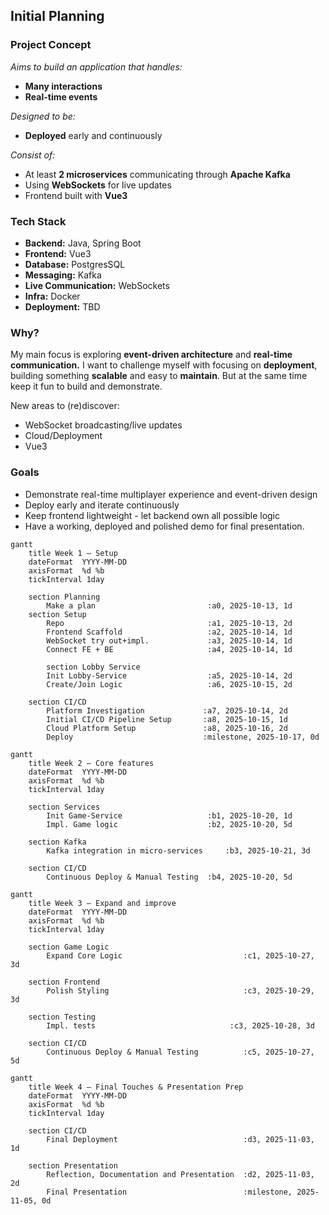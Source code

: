 ## Initial Planning

### Project Concept

*Aims to build an application that handles:*
 - **Many interactions**
 - **Real-time events**

*Designed to be:*
 - **Deployed** early and continuously

*Consist of:*
- At least **2 microservices** communicating through **Apache Kafka**
- Using **WebSockets** for live updates
- Frontend built with **Vue3**

### Tech Stack

- **Backend:** Java, Spring Boot
- **Frontend:** Vue3
- **Database:** PostgresSQL
- **Messaging:** Kafka
- **Live Communication:** WebSockets
- **Infra:** Docker
- **Deployment:** TBD

### Why?

My main focus is exploring **event-driven architecture** and **real-time communication.**
I want to challenge myself with focusing on **deployment**, building something **scalable** and easy to **maintain**. But at the same time keep it fun to build and demonstrate.

New areas to (re)discover:

- WebSocket broadcasting/live updates
- Cloud/Deployment
- Vue3

### Goals

- Demonstrate real-time multiplayer experience and event-driven design
- Deploy early and iterate continuously
- Keep frontend lightweight - let backend own all possible logic
- Have a working, deployed and polished demo for final presentation.

```mermaid
gantt
    title Week 1 – Setup
    dateFormat  YYYY-MM-DD
    axisFormat  %d %b
    tickInterval 1day

    section Planning
        Make a plan                         :a0, 2025-10-13, 1d
    section Setup
        Repo                                :a1, 2025-10-13, 2d
        Frontend Scaffold                   :a2, 2025-10-14, 1d
        WebSocket try out+impl.             :a3, 2025-10-14, 1d
        Connect FE + BE                     :a4, 2025-10-14, 1d
        
        section Lobby Service
        Init Lobby-Service                  :a5, 2025-10-14, 2d
        Create/Join Logic                   :a6, 2025-10-15, 2d

    section CI/CD
        Platform Investigation             :a7, 2025-10-14, 2d
        Initial CI/CD Pipeline Setup       :a8, 2025-10-15, 1d
        Cloud Platform Setup               :a8, 2025-10-16, 2d
        Deploy                             :milestone, 2025-10-17, 0d
```
```mermaid
gantt
    title Week 2 – Core features
    dateFormat  YYYY-MM-DD
    axisFormat  %d %b
    tickInterval 1day

    section Services
        Init Game-Service                   :b1, 2025-10-20, 1d
        Impl. Game logic                    :b2, 2025-10-20, 5d

    section Kafka
        Kafka integration in micro-services     :b3, 2025-10-21, 3d

    section CI/CD
        Continuous Deploy & Manual Testing  :b4, 2025-10-20, 5d

```
```mermaid
gantt
    title Week 3 – Expand and improve
    dateFormat  YYYY-MM-DD
    axisFormat  %d %b
    tickInterval 1day

    section Game Logic
        Expand Core Logic                           :c1, 2025-10-27, 3d

    section Frontend
        Polish Styling                              :c3, 2025-10-29, 3d
        
    section Testing
        Impl. tests                              :c3, 2025-10-28, 3d

    section CI/CD
        Continuous Deploy & Manual Testing          :c5, 2025-10-27, 5d
```

```mermaid
gantt
    title Week 4 – Final Touches & Presentation Prep
    dateFormat  YYYY-MM-DD
    axisFormat  %d %b
    tickInterval 1day
        
    section CI/CD
        Final Deployment                            :d3, 2025-11-03, 1d

    section Presentation
        Reflection, Documentation and Presentation  :d2, 2025-11-03, 2d
        Final Presentation                          :milestone, 2025-11-05, 0d
```
